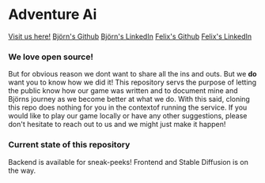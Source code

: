 # Adventure Ai
[Visit us here!](https://www.adventureai.world)
[Björn's Github](https://github.com/JSON-Bjorn)
[Björn's LinkedIn](https://www.linkedin.com/in/bj%C3%B6rn-revell-712828354/)
[Felix's Github](https://github.com/FelixSoderstrom)
[Felix's LinkedIn](https://www.linkedin.com/in/felix-fryxell-s%C3%B6derstr%C3%B6m-b74552104/)

### We love open source!
But for obvious reason we dont want to share all the ins and outs.
But we **do** want you to know how we did it!
This repository servs the purpose of letting the public know how our game was written and to document mine and Björns journey as we become better at what we do.
With this said, cloning this repo does nothing for you in the contextof running the service.
If you would like to play our game locally or have any other suggestions, please don't hesitate to reach out to us and we might just make it happen!

### Current state of this repository
Backend is available for sneak-peeks!
Frontend and Stable Diffusion is on the way.
